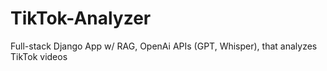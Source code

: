 # TikTok-Analyzer
Full-stack Django App w/ RAG, OpenAi APIs (GPT, Whisper), that analyzes TikTok videos
